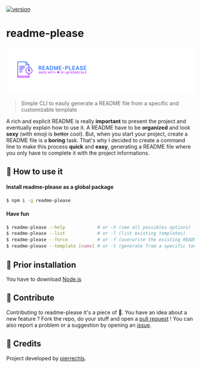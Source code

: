 [![version](https://img.shields.io/badge/version-1.1.0-green.svg?style=flat-square)](https://github.com/pierrechls/readme-please)

# readme-please

![preview](https://raw.githubusercontent.com/pierrechls/readme-please/master/preview.png)

> Simple CLI to easily generate a README file from a specific and customizable template

A rich and explicit README is really **important** to present the project and eventually explain how to use it. A README have to be **organized** and look **sexy** (with emoji is ~~better~~ cool). But, when you start your project, create a README file is a **boring** task. That's why I decided to create a command line to make this process **quick** and **easy**, generating a README file where you only have to complete it with the project informations.

## :rocket: How to use it

#### Install readme-please as a global package

```bash
$ npm i -g readme-please
```

#### Have fun

```bash
$ readme-please --help            # or -h (see all possibles options)
$ readme-please --list            # or -l (list existing templates)
$ readme-please --force           # or -f (overwrite the existing README file)
$ readme-please --template [name] # or -t (generate from a specific template)
```

## :hammer: Prior installation

You have to download [Node.js](https://nodejs.org/en/download/)

## :raised_hands: Contribute

Contributing to readme-please it's a piece of :cake:. You have an idea about a new feature ? Fork the repo, do your stuff and open a [pull request](https://github.com/pierrechls/readme-please/compare) ! You can also report a problem or a suggestion by opening an [issue](https://github.com/pierrechls/readme-please/new).

## :tada: Credits

Project developed by [pierrechls](https://github.com/pierrechls/).
